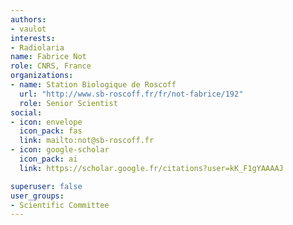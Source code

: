 ```yaml
---
authors:
- vaulot
interests:
- Radiolaria
name: Fabrice Not
role: CNRS, France
organizations:
- name: Station Biologique de Roscoff
  url: "http://www.sb-roscoff.fr/fr/not-fabrice/192"
  role: Senior Scientist
social:
- icon: envelope
  icon_pack: fas
  link: mailto:not@sb-roscoff.fr
- icon: google-scholar
  icon_pack: ai
  link: https://scholar.google.fr/citations?user=kK_F1gYAAAAJ

superuser: false
user_groups:
- Scientific Committee
---
```

